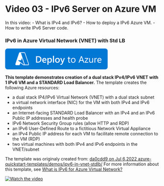 # Video 03 - IPv6 Server on Azure VM
In this video:
    - What is IPv4 and IPv6?
    - How to deploy a IPv6 Azure VM.
    - How to write IPv6 Server code.
    
### IPv6 in Azure Virtual Network (VNET) with Std LB
[![Deploy To Azure](https://raw.githubusercontent.com/kirkster96/network-programming/master/images/deploytoazure.svg?sanitize=true)](https://portal.azure.com/#create/Microsoft.Template/uri/https%3A%2F%2Fraw.githubusercontent.com%2Fkirkster96%2Fnetwork-programming%2Fmain%2Fvideo-03%2Fipv6-in-vnet-stdlb%2Fazuredeploy.json)

**This template demonstrates creation of a dual stack IPv4/IPv6 VNET with 1 IPv6 VM and a STANDARD Load Balancer.**
The template creates the following Azure resources:

- a dual stack IP4/IPv6 Virtual Network (VNET) with a dual stack subnet
- a virtual network interface (NIC) for the VM with both IPv4 and IPv6 endpoints
- an Internet-facing STANDARD Load Balancer with an IPv4 and an IPv6 Public IP addresses and health probe
- IPv6 Network Security Group rules (allow HTTP and RDP)
- an IPv6 User-Defined Route to a fictitious Network Virtual Appliance
- an IPv4 Public IP address for each VM to facilitate remote connection to the VM (RDP)
- two virtual machines with both IPv4 and IPv6 endpoints in the VNET/subnet

The template was originaly created from: [da0cdd9 on Jul 6,2022 azure-quickstart-templates/demos/ipv6-in-vnet-stdlb/](https://github.com/Azure/azure-quickstart-templates/tree/da0cdd93d7dd7d842c9c7e89738d4682c8013495/demos/ipv6-in-vnet-stdlb)
For more information about this template, see [What is IPv6 for Azure Virtual Network?](https://docs.microsoft.com/azure/virtual-network/ipv6-overview/)

[![Watch the video](https://img.youtube.com/vi/qTIVVAoG94A/hqdefault.jpg)](https://www.youtube.com/watch?v=qTIVVAoG94A)